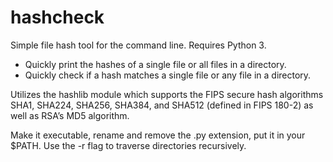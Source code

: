 # hashcheck
Simple file hash tool for the command line. Requires Python 3.

  - Quickly print the hashes of a single file or all files in a directory.
  - Quickly check if a hash matches a single file or any file in a directory.

Utilizes the hashlib module which supports the FIPS secure hash algorithms SHA1, SHA224, SHA256, SHA384, and SHA512 (defined in FIPS 180-2) as well as RSA’s MD5 algorithm.

Make it executable, rename and remove the .py extension, put it in your $PATH.
Use the -r flag to traverse directories recursively.
